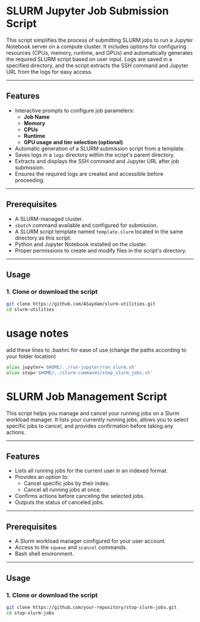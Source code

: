 # SLURM Jupyter Job Submission Script

This script simplifies the process of submitting SLURM jobs to run a Jupyter Notebook server on a compute cluster. It includes options for configuring resources (CPUs, memory, runtime, and GPUs) and automatically generates the required SLURM script based on user input. Logs are saved in a specified directory, and the script extracts the SSH command and Jupyter URL from the logs for easy access.

---

## Features

- Interactive prompts to configure job parameters:
  - **Job Name**
  - **Memory**
  - **CPUs**
  - **Runtime**
  - **GPU usage and tier selection (optional)**
- Automatic generation of a SLURM submission script from a template.
- Saves logs in a `logs` directory within the script's parent directory.
- Extracts and displays the SSH command and Jupyter URL after job submission.
- Ensures the required logs are created and accessible before proceeding.

---

## Prerequisites

- A SLURM-managed cluster.
- `sbatch` command available and configured for submission.
- A SLURM script template named `template.slurm` located in the same directory as this script.
- Python and Jupyter Notebook installed on the cluster.
- Proper permissions to create and modify files in the script's directory.

---

## Usage

### 1. Clone or download the script

```bash
git clone https://github.com/ASaydam/slurm-utilities.git
cd slurm-utilities
```

# usage notes
add these lines to .bashrc for ease of use (change the paths according to your folder location)
```bash
alias jupyter='$HOME/../run-jupyter/run_slurm.sh'
alias stop='$HOME/../slurm-commands/stop_slurm_jobs.sh'
```

# SLURM Job Management Script

This script helps you manage and cancel your running jobs on a Slurm workload manager. It lists your currently running jobs, allows you to select specific jobs to cancel, and provides confirmation before taking any actions.

---

## Features

- Lists all running jobs for the current user in an indexed format.
- Provides an option to:
  - Cancel specific jobs by their index.
  - Cancel all running jobs at once.
- Confirms actions before canceling the selected jobs.
- Outputs the status of canceled jobs.

---

## Prerequisites

- A Slurm workload manager configured for your user account.
- Access to the `squeue` and `scancel` commands.
- Bash shell environment.

---

## Usage

### 1. Clone or download the script

```bash
git clone https://github.com/your-repository/stop-slurm-jobs.git
cd stop-slurm-jobs
